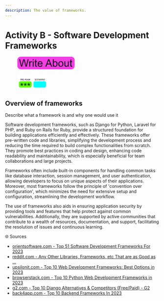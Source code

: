 ```yaml
---
description: The value of frameworks.
---
```


# Activity B - Software Development Frameworks

<div align="left">

<figure><img src=".gitbook/assets/image (10).png" alt=""><figcaption></figcaption></figure>

</div>

<div align="left">

<figure><img src=".gitbook/assets/image (96).png" alt=""><figcaption></figcaption></figure>

</div>

## Overview of frameworks

Describe what a framework is and why one would use it

Software development frameworks, such as Django for Python, Laravel for PHP, and Ruby on Rails for Ruby, provide a structured foundation for building applications efficiently and effectively. These frameworks offer pre-written code and libraries, simplifying the development process and reducing the time required to build complex functionalities from scratch. They promote best practices in coding and design, enhancing code readability and maintainability, which is especially beneficial for team collaborations and large projects.&#x20;

Frameworks often include built-in components for handling common tasks like database interaction, session management, and user authentication, allowing developers to focus on unique aspects of their applications. Moreover, most frameworks follow the principle of 'convention over configuration', which minimizes the need for extensive setup and configuration, streamlining the development workflow.&#x20;

The use of frameworks also aids in ensuring application security by providing tools and features that help protect against common vulnerabilities. Additionally, they are supported by active communities that contribute to a wealth of resources, documentation, and support, facilitating the resolution of issues and continuous learning​​​​​​​​​​​​.

🌐 Sources

* [orientsoftware.com - Top 51 Software Development Frameworks For 2023](https://www.orientsoftware.com/blog/software-development-frameworks/)
* [reddit.com - Any Other Libraries, Frameworks, etc That are as Good as ...](https://www.reddit.com/r/django/comments/10oq29h/any\_other\_libraries\_frameworks\_etc\_that\_are\_as/)
* [upsilonit.com - Top 10 Web Development Frameworks: Best Options in 2023](https://www.upsilonit.com/blog/top-10-web-development-frameworks-best-options-to-choose)
* [browserstack.com - Top 10 Python Web Development Frameworks in 2023](https://www.browserstack.com/guide/top-python-web-development-frameworks)
* [g2.com - Top 10 Django Alternatives & Competitors (Free/Paid) - G2](https://www.g2.com/products/django/competitors/alternatives)
* [back4app.com - Top 10 Backend Frameworks In 2023](https://blog.back4app.com/backend-frameworks/)

